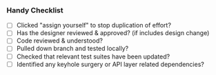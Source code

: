 ### Handy Checklist
- [ ] Clicked "assign yourself" to stop duplication of effort?
- [ ] Has the designer reviewed & approved? (if includes design change)
- [ ] Code reviewed & understood?
- [ ] Pulled down branch and tested locally?
- [ ] Checked that relevant test suites have been updated?
- [ ] Identified any keyhole surgery or API layer related dependencies?
